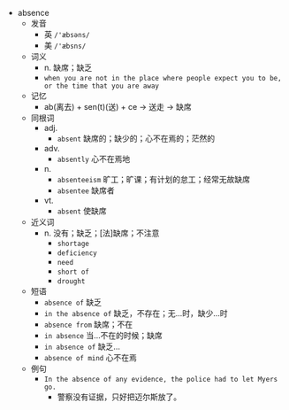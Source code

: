- absence
  - 发音
    - 英 `/'æbsəns/`
    - 美 `/'æbsns/`
  - 词义
    - n. 缺席；缺乏
    - `when you are not in the place where people expect you to be, or the time that you are away`
  - 记忆
    - ab(离去) + sen(t)(送) + ce → 送走 → 缺席
  - 同根词
    - adj.
      - `absent` 缺席的；缺少的；心不在焉的；茫然的
    - adv.
      - `absently` 心不在焉地
    - n.
      - `absenteeism` 旷工；旷课；有计划的怠工；经常无故缺席
      - `absentee` 缺席者
    - vt.
      - `absent` 使缺席
  - 近义词
    - n. 没有；缺乏；[法]缺席；不注意
      - `shortage`
      - `deficiency`
      - `need`
      - `short of`
      - `drought`
  - 短语
    - `absence of` 缺乏 
    - `in the absence of` 缺乏，不存在；无…时，缺少…时 
    - `absence from` 缺席；不在 
    - `in absence` 当…不在的时候；缺席 
    - `in absence of` 缺乏… 
    - `absence of mind` 心不在焉 
  - 例句
    - `In the absence of any evidence, the police had to let Myers go.`
      - 警察没有证据，只好把迈尔斯放了。

